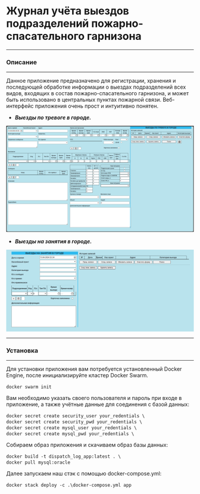 # Журнал учёта выездов подразделений пожарно-спасательного гарнизона

---
### Описание

---
Данное приложение предназначено для регистрации, хранения и последующей обработке информации о выездах подразделений всех видов, 
входящих в состав пожарно-спасательного гарнизона, и может быть использовано 
в центральных пунктах пожарной связи. Веб-интерфейс приложения очень прост и интуитивно понятен.

* ***Выезды по тревоге в городе.***

![Web interface](src/main/resources/static/img/Выезды_по_тревоге_в_городе.png)

* ***Выезды на занятия в городе.***

![Web interface](src/main/resources/static/img/Выезды_на_занятия_в_городе.png)

---
### Установка

---

Для установки приложения вам потребуется установленный Docker Engine, 
после инициализируйте кластер Docker Swarm.

    docker swarm init

Вам необходимо указать своего пользователя и пароль при входе в приложение, 
а также учётные данные для соединения с базой данных:
    
    docker secret create security_user your_redentials \
    docker secret create security_pwd your_redentials \
    docker secret create mysql_user your_redentials \
    docker secret create mysql_pwd your_redentials \

Собираем образ приложения и скачиваем образ базы данных:

    docker build -t dispatch_log_app:latest . \
    docker pull mysql:oracle

Далее запускаем наш стэк с помощью docker-compose.yml:

    docker stack deploy -c .\docker-compose.yml app
    


